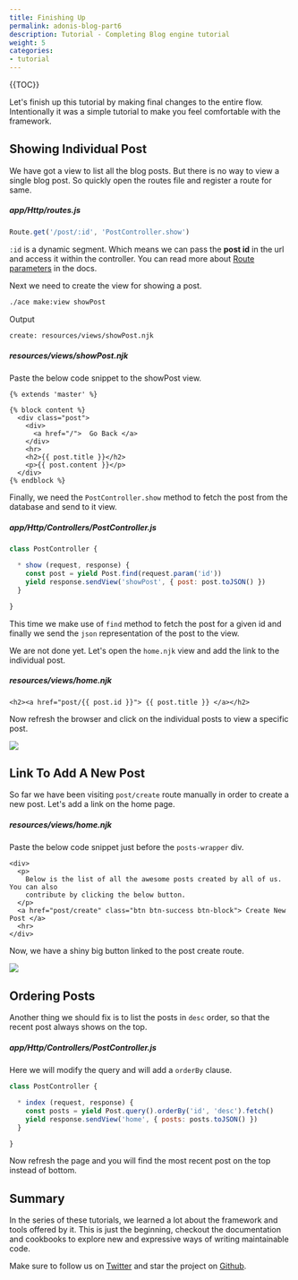 ```yaml
---
title: Finishing Up
permalink: adonis-blog-part6
description: Tutorial - Completing Blog engine tutorial
weight: 5
categories:
- tutorial
---
```


{{TOC}}

Let's finish up this tutorial by making final changes to the entire flow. Intentionally it was a simple tutorial to make you feel comfortable with the framework.

## Showing Individual Post

We have got a view to list all the blog posts. But there is no way to view a single blog post. So quickly open the routes file and register a route for same.

##### app/Http/routes.js

```javascript
Route.get('/post/:id', 'PostController.show')
```

`:id` is a dynamic segment. Which means we can pass the **post id** in the url and access it within the controller. You can read more about [Route parameters](/docs/routing#route-parameters) in the docs.

Next we need to create the view for showing a post.

```bash
./ace make:view showPost
```

Output

```bash
create: resources/views/showPost.njk
```

##### resources/views/showPost.njk

Paste the below code snippet to the showPost view.

```twig
{% extends 'master' %}

{% block content %}
  <div class="post">
    <div>
      <a href="/">  Go Back </a>
    </div>
    <hr>
    <h2>{{ post.title }}</h2>
    <p>{{ post.content }}</p>
  </div>
{% endblock %}
```

Finally, we need the `PostController.show` method to fetch the post from the database and send to it view.

##### app/Http/Controllers/PostController.js

```javascript
class PostController {

  * show (request, response) {
    const post = yield Post.find(request.param('id'))
    yield response.sendView('showPost', { post: post.toJSON() })
  }

}
```

This time we make use of `find` method to fetch the post for a given id and finally we send the `json` representation of the post to the view.

We are not done yet. Let's open the `home.njk` view and add the link to the individual post.

##### resources/views/home.njk

```twig
<h2><a href="post/{{ post.id }}"> {{ post.title }} </a></h2>
```

Now refresh the browser and click on the individual posts to view a specific post.

![](http://res.cloudinary.com/adonisjs/image/upload/v1472841295/individual-post_anaymc.png)

## Link To Add A New Post

So far we have been visiting `post/create` route manually in order to create a new post. Let's add a link on the home page.

##### resources/views/home.njk

Paste the below code snippet just before the `posts-wrapper` div.

```twig
<div>
  <p>
    Below is the list of all the awesome posts created by all of us. You can also
    contribute by clicking the below button.
  </p>
  <a href="post/create" class="btn btn-success btn-block"> Create New Post </a>
  <hr>
</div>
```

Now, we have a shiny big button linked to the post create route.

![](http://res.cloudinary.com/adonisjs/image/upload/v1472841278/add-new-post_d1pm4c.png)

## Ordering Posts

Another thing we should fix is to list the posts in `desc` order, so that the recent post always shows on the top.

##### app/Http/Controllers/PostController.js

Here we will modify the query and will add a `orderBy` clause.

```javascript
class PostController {

  * index (request, response) {
    const posts = yield Post.query().orderBy('id', 'desc').fetch()
    yield response.sendView('home', { posts: posts.toJSON() })
  }

}
```

Now refresh the page and you will find the most recent post on the top instead of bottom.

## Summary

In the series of these tutorials, we learned a lot about the framework and tools offered by it. This is just the beginning, checkout the documentation and cookbooks to explore new and expressive ways of writing maintainable code.

Make sure to follow us on [Twitter](https://twitter.com/adonisframework) and star the project on [Github](https://github.com/adonisjs/adonis-framework).
